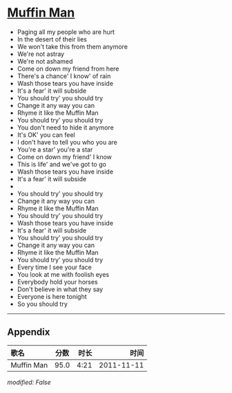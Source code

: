 # [Muffin Man](https://music.163.com/song?id=64146)

* Paging all my people who are hurt
* In the desert of their lies
* We won't take this from them anymore
* We're not astray
* We're not ashamed
* Come on down my friend from here
* There's a chance' I know' of rain
* Wash those tears you have inside
* It's a fear' it will subside
* You should try' you should try
* Change it any way you can
* Rhyme it like the Muffin Man
* You should try' you should try
* You don't need to hide it anymore
* It's OK' you can feel
* I don't have to tell you who you are
* You're a star' you're a star
* Come on down my friend' I know
* This is life' and we've got to go
* Wash those tears you have inside
* It's a fear' it will subside
* 
* You should try' you should try
* Change it any way you can
* Rhyme it like the Muffin Man
* You should try' you should try
* Wash those tears you have inside
* It's a fear' it will subside
* You should try' you should try
* Change it any way you can
* Rhyme it like the Muffin Man
* You should try' you should try
* Every time I see your face
* You look at me with foolish eyes
* Everybody hold your horses
* Don't believe in what they say
* Everyone is here tonight
* So you should try


---

## Appendix

|歌名|分数|时长|时间|
|:---|:---:|---:|---:|
|Muffin Man|95.0|4:21|2011-11-11

*modified: False*
